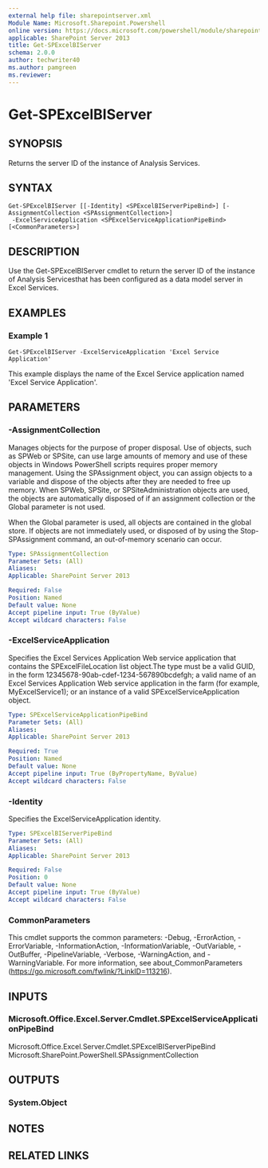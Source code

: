 ```yaml
---
external help file: sharepointserver.xml
Module Name: Microsoft.Sharepoint.Powershell
online version: https://docs.microsoft.com/powershell/module/sharepoint-server/get-spexcelbiserver
applicable: SharePoint Server 2013
title: Get-SPExcelBIServer
schema: 2.0.0
author: techwriter40
ms.author: pamgreen
ms.reviewer:
---
```


# Get-SPExcelBIServer

## SYNOPSIS

Returns the server ID of the instance of Analysis Services.

## SYNTAX

```
Get-SPExcelBIServer [[-Identity] <SPExcelBIServerPipeBind>] [-AssignmentCollection <SPAssignmentCollection>]
 -ExcelServiceApplication <SPExcelServiceApplicationPipeBind> [<CommonParameters>]
```

## DESCRIPTION
Use the Get-SPExcelBIServer cmdlet to return the server ID of the instance of Analysis Servicesthat has been configured as a data model server in Excel Services.

## EXAMPLES

### Example 1 
```
Get-SPExcelBIServer -ExcelServiceApplication 'Excel Service Application'
```

This example displays the name of the Excel Service application named 'Excel Service Application'.

## PARAMETERS

### -AssignmentCollection
Manages objects for the purpose of proper disposal. Use of objects, such as SPWeb or SPSite, can use large amounts of memory and use of these objects in Windows PowerShell scripts requires proper memory management. Using the SPAssignment object, you can assign objects to a variable and dispose of the objects after they are needed to free up memory. When SPWeb, SPSite, or SPSiteAdministration objects are used, the objects are automatically disposed of if an assignment collection or the Global parameter is not used.

When the Global parameter is used, all objects are contained in the global store. If objects are not immediately used, or disposed of by using the Stop-SPAssignment command, an out-of-memory scenario can occur.

```yaml
Type: SPAssignmentCollection
Parameter Sets: (All)
Aliases: 
Applicable: SharePoint Server 2013

Required: False
Position: Named
Default value: None
Accept pipeline input: True (ByValue)
Accept wildcard characters: False
```

### -ExcelServiceApplication
Specifies the Excel Services Application Web service application that contains the SPExcelFileLocation list object.The type must be a valid GUID, in the form 12345678-90ab-cdef-1234-567890bcdefgh; a valid name of an Excel Services Application Web service application in the farm (for example, MyExcelService1); or an instance of a valid SPExcelServiceApplication object.

```yaml
Type: SPExcelServiceApplicationPipeBind
Parameter Sets: (All)
Aliases: 
Applicable: SharePoint Server 2013

Required: True
Position: Named
Default value: None
Accept pipeline input: True (ByPropertyName, ByValue)
Accept wildcard characters: False
```

### -Identity
Specifies the ExcelServiceApplication identity.

```yaml
Type: SPExcelBIServerPipeBind
Parameter Sets: (All)
Aliases: 
Applicable: SharePoint Server 2013

Required: False
Position: 0
Default value: None
Accept pipeline input: True (ByValue)
Accept wildcard characters: False
```

### CommonParameters
This cmdlet supports the common parameters: -Debug, -ErrorAction, -ErrorVariable, -InformationAction, -InformationVariable, -OutVariable, -OutBuffer, -PipelineVariable, -Verbose, -WarningAction, and -WarningVariable. For more information, see about_CommonParameters (https://go.microsoft.com/fwlink/?LinkID=113216).

## INPUTS

### Microsoft.Office.Excel.Server.Cmdlet.SPExcelServiceApplicationPipeBind
Microsoft.Office.Excel.Server.Cmdlet.SPExcelBIServerPipeBind
Microsoft.SharePoint.PowerShell.SPAssignmentCollection

## OUTPUTS

### System.Object

## NOTES

## RELATED LINKS

